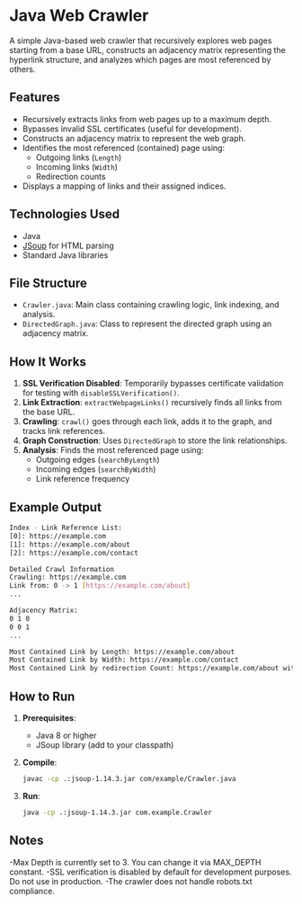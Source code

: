 
# Java Web Crawler

A simple Java-based web crawler that recursively explores web pages starting from a base URL, constructs an adjacency matrix representing the hyperlink structure, and analyzes which pages are most referenced by others.

## Features

- Recursively extracts links from web pages up to a maximum depth.
- Bypasses invalid SSL certificates (useful for development).
- Constructs an adjacency matrix to represent the web graph.
- Identifies the most referenced (contained) page using:
  - Outgoing links (`Length`)
  - Incoming links (`Width`)
  - Redirection counts
- Displays a mapping of links and their assigned indices.

## Technologies Used

- Java
- [JSoup](https://jsoup.org/) for HTML parsing
- Standard Java libraries

## File Structure

- `Crawler.java`: Main class containing crawling logic, link indexing, and analysis.
- `DirectedGraph.java`: Class to represent the directed graph using an adjacency matrix.

## How It Works

1. **SSL Verification Disabled**: Temporarily bypasses certificate validation for testing with `disableSSLVerification()`.
2. **Link Extraction**: `extractWebpageLinks()` recursively finds all links from the base URL.
3. **Crawling**: `crawl()` goes through each link, adds it to the graph, and tracks link references.
4. **Graph Construction**: Uses `DirectedGraph` to store the link relationships.
5. **Analysis**: Finds the most referenced page using:
   - Outgoing edges (`searchByLength`)
   - Incoming edges (`searchByWidth`)
   - Link reference frequency

## Example Output
```bash
Index - Link Reference List:
[0]: https://example.com
[1]: https://example.com/about
[2]: https://example.com/contact

Detailed Crawl Information
Crawling: https://example.com
Link from: 0 -> 1 [https://example.com/about]
...

Adjacency Matrix:
0 1 0
0 0 1
...

Most Contained Link by Length: https://example.com/about
Most Contained Link by Width: https://example.com/contact
Most Contained Link by redirection Count: https://example.com/about with 3 occurrences.
```

## How to Run

1. **Prerequisites**:
   - Java 8 or higher
   - JSoup library (add to your classpath)

2. **Compile**:
   ```bash
   javac -cp .:jsoup-1.14.3.jar com/example/Crawler.java

3. **Run**:
   ```bash
   java -cp .:jsoup-1.14.3.jar com.example.Crawler
   
## Notes

  -Max Depth is currently set to 3. You can change it via MAX_DEPTH constant.
  -SSL verification is disabled by default for development purposes. Do not use in production.
  -The crawler does not handle robots.txt compliance.
